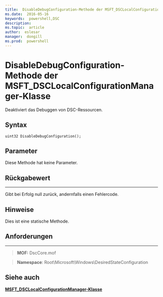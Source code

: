 ```yaml
---
title:  DisableDebugConfiguration-Methode der MSFT_DSCLocalConfigurationManager-Klasse
ms.date:  2016-05-16
keywords:  powershell,DSC
description:  
ms.topic:  article
author:  eslesar
manager:  dongill
ms.prod:  powershell
---
```


# DisableDebugConfiguration-Methode der MSFT_DSCLocalConfigurationManager-Klasse

Deaktiviert das Debuggen von DSC-Ressourcen.

Syntax
------

```mof
uint32 DisableDebugConfiguration();
```

Parameter
----------

Diese Methode hat keine Parameter.

## Rückgabewert
------------

Gibt bei Erfolg null zurück, andernfalls einen Fehlercode.

## Hinweise

Dies ist eine statische Methode.

## Anforderungen
------------
>**MOF:** DscCore.mof

>**Namespace**: Root\Microsoft\Windows\DesiredStateConfiguration


## Siehe auch


[**MSFT_DSCLocalConfigurationManager-Klasse**](msft-dsclocalconfigurationmanager.md)

 

 





<!--HONumber=May16_HO3-->


